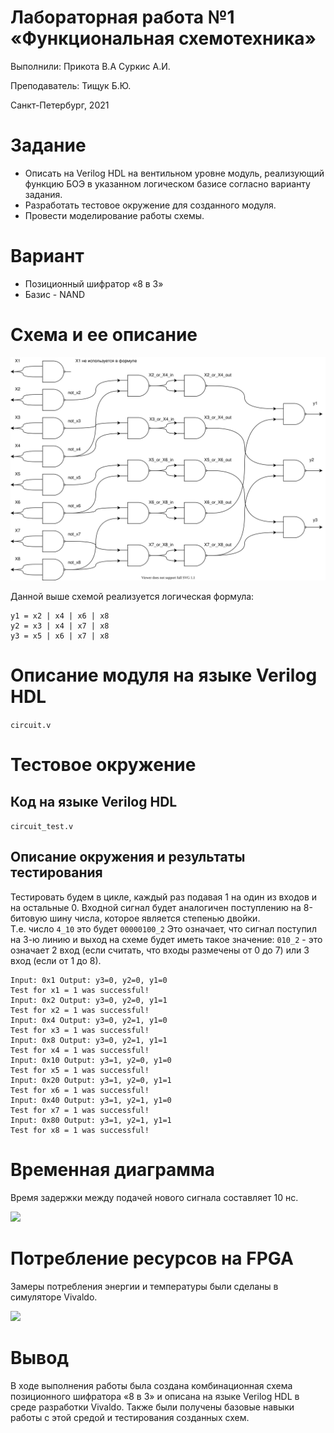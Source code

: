 <!-- федеральное государственное автономное образовательное учреждение высшего образования
«Национальный исследовательский университет ИТМО» -->

# Лабораторная работа №1 &laquo;Функциональная схемотехника&raquo;

Выполнили: Прикота В.А Суркис А.И.

Преподаватель: Тищук Б.Ю.

Санкт-Петербург, 2021

Задание
=======

-   Описать на Verilog HDL на вентильном уровне модуль, реализующий
    функцию БОЭ в указанном логическом базисе согласно варианту задания.
-   Разработать тестовое окружение для созданного модуля.
-   Провести моделирование работы схемы.

Вариант
=======

-   Позиционный шифратор «8 в 3»
-   Базис - NAND

Схема и ее описание
===================

![](./circuit.svg)
<!-- ![Схема позиционного шифратора 8 в 3, реализованного на базисе NAND
логики[]{label="ris:image"}](https://i.imgur.com/eW4RyQl.png) -->

Данной выше схемой реализуется логическая формула:

```
y1 = x2 | x4 | x6 | x8
y2 = x3 | x4 | x7 | x8
y3 = x5 | x6 | x7 | x8
```
<!-- $$y_1 = x_2 \lor x_4 \lor x_6 \lor x_8$$
$$y_2 = x_3 \lor x_4 \lor x_7 \lor x_8$$
$$y_3 = x_5 \lor x_6 \lor x_7 \lor x_8$$ -->

Описание модуля на языке Verilog HDL
====================================

`circuit.v`
<!-- ``` {.verilog language="Verilog" basicstyle="\small"}
`timescale 1ns / 1ps

module circuit(
    input x1,
    input x2,
    input x3,
    input x4,
    input x5,
    input x6,
    input x7,
    input x8,
    output y1,
    output y2,
    output y3
    );
    
    
    wire not_x2, not_x3, not_x4, not_x5, not_x6, not_x7, not_x8;
    
    nand(not_x2, x2, x2);
    nand(not_x3, x3, x3);
    nand(not_x4, x4, x4);
    nand(not_x5, x5, x5);
    nand(not_x6, x6, x6);
    nand(not_x7, x7, x7);
    nand(not_x8, x8, x8);
    
    wire x2_or_x4_in, x3_or_x4_in, x5_or_x6_in, x6_or_x8_in, x7_or_x8_in;
    
    nand(x2_or_x4_in, not_x2, not_x4);
    nand(x3_or_x4_in, not_x3, not_x4);
    nand(x5_or_x6_in, not_x5, not_x6);
    nand(x6_or_x8_in, not_x6, not_x8);
    nand(x7_or_x8_in, not_x7, not_x8);
    
    wire x2_or_x4_out, x3_or_x4_out, x5_or_x6_out, x6_or_x8_out, x7_or_x8_out;
    
    nand(x2_or_x4_out, x2_or_x4_in, x2_or_x4_in);
    nand(x3_or_x4_out, x3_or_x4_in, x3_or_x4_in);
    nand(x5_or_x6_out, x5_or_x6_in, x5_or_x6_in);
    nand(x6_or_x8_out, x6_or_x8_in, x6_or_x8_in);
    nand(x7_or_x8_out, x7_or_x8_in, x7_or_x8_in);
    
    
    nand(y1, x2_or_x4_out, x6_or_x8_out);
    nand(y2, x3_or_x4_out, x7_or_x8_out);
    nand(y3, x5_or_x6_out, x7_or_x8_out);
    
endmodule
``` -->

Тестовое окружение
==================

Код на языке Verilog HDL
------------------------

`circuit_test.v`
<!-- ``` {.verilog language="Verilog" basicstyle="\small"}
`timescale 1ns / 1ps

module circuit_test;
    
    reg[7:0] x;
    wire y1, y2, y3;
    
    circuit circuit_1(
        .x1(x[0]),
        .x2(x[1]),
        .x3(x[2]),
        .x4(x[3]),
        .x5(x[4]),
        .x6(x[5]),
        .x7(x[6]),
        .x8(x[7]),
        .y1(y1),
        .y2(y2),
        .y3(y3)
    );
    
    integer i = 0;
    initial begin
        for (i = 0; i < 8; i = i + 1) begin
            x = 2**i;
            
            #10
            
            $display("Input: 0x%0h Output: y3=%b, y2=%b, y1=%b",x, y3, y2, y1); 
            if (i == 0 && y3 == 0 && y2 == 0 && y1 == 0) begin
                $display("Test for x1 = 1 was successful!");
            end 
            
            if (i == 1 && y3 == 0 && y2 == 0 && y1 == 1) begin
                $display("Test for x2 = 1 was successful!");
            end
            
            if (i == 2 && y3 == 0 && y2 == 1 && y1 == 0) begin
                $display("Test for x3 = 1 was successful!");
            end 
            
            if (i == 3 && y3 == 0 && y2 == 1 && y1 == 1) begin
                $display("Test for x4 = 1 was successful!");
            end
            
            if (i == 4 && y3 == 1 && y2 == 0 && y1 == 0) begin
                $display("Test for x5 = 1 was successful!");
            end
            
            if (i == 5 && y3 == 1 && y2 == 0 && y1 == 1) begin
                $display("Test for x6 = 1 was successful!");
            end
            
            if (i == 6 && y3 == 1 && y2 == 1 && y1 == 0) begin
                $display("Test for x7 = 1 was successful!");
            end
            
            if (i == 7 && y3 == 1 && y2 == 1 && y1 == 1) begin
                $display("Test for x8 = 1 was successful!");
            end
        end  
        // Zeroing x for pretty time diagram
        x = 0;
    end
    
endmodule
``` -->

Описание окружения и результаты тестирования
--------------------------------------------

Тестировать будем в цикле, каждый раз подавая 1 на один из входов и на
остальные 0. Входной сигнал будет аналогичен поступлению на 8-битовую
шину числа, которое является степенью двойки.  
Т.е. число `4_10` это будет `00000100_2` Это означает, что сигнал
поступил на 3-ю линию и выход на схеме будет иметь такое значение:
`010_2` - это означает 2 вход (если считать, что входы размечены от 0
до 7) или 3 вход (если от 1 до 8).

```
Input: 0x1 Output: y3=0, y2=0, y1=0
Test for x1 = 1 was successful!
Input: 0x2 Output: y3=0, y2=0, y1=1
Test for x2 = 1 was successful!
Input: 0x4 Output: y3=0, y2=1, y1=0
Test for x3 = 1 was successful!
Input: 0x8 Output: y3=0, y2=1, y1=1
Test for x4 = 1 was successful!
Input: 0x10 Output: y3=1, y2=0, y1=0
Test for x5 = 1 was successful!
Input: 0x20 Output: y3=1, y2=0, y1=1
Test for x6 = 1 was successful!
Input: 0x40 Output: y3=1, y2=1, y1=0
Test for x7 = 1 was successful!
Input: 0x80 Output: y3=1, y2=1, y1=1
Test for x8 = 1 was successful!
```
<!-- ![](./test_results.jpg) -->
<!-- ![Вывод результатов
тестирования[]{label="ris:image"}](https://i.imgur.com/ZvTaFwg.jpg) -->

Временная диаграмма
===================

Время задержки между подачей нового сигнала составляет 10 нс.

![](./timeline.jpg)
<!-- ![Временная диаграмма для тестого
окружения[]{label="ris:image"}](https://i.imgur.com/KkH6MVL.jpg) -->

Потребление ресурсов на FPGA
============================

Замеры потребления энергии и температуры были сделаны в симуляторе
Vivaldo.

![](./power.png)
<!-- ![Вывод результатов
тестирования[]{label="ris:image"}](https://i.imgur.com/qv8NBmJ.png) -->

Вывод
=====

В ходе выполнения работы была создана комбинационная схема позиционного
шифратора &laquo;8 в 3&raquo; и описана на языке Verilog HDL в среде разработки
Vivaldo. Также были получены базовые навыки работы с этой средой и
тестирования созданных схем.
